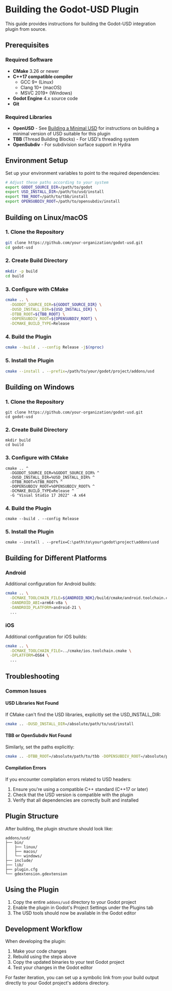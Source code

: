 # Building the Godot-USD Plugin

This guide provides instructions for building the Godot-USD integration plugin from source.

## Prerequisites

### Required Software

- **CMake** 3.26 or newer
- **C++17 compatible compiler**
  - GCC 9+ (Linux)
  - Clang 10+ (macOS)
  - MSVC 2019+ (Windows)
- **Godot Engine** 4.x source code
- **Git**

### Required Libraries

- **OpenUSD** - See [Building a Minimal USD](embeddingUSD.md) for instructions on building a minimal version of USD suitable for this plugin
- **TBB** (Thread Building Blocks) - For USD's threading system
- **OpenSubdiv** - For subdivision surface support in Hydra

## Environment Setup

Set up your environment variables to point to the required dependencies:

```bash
# Adjust these paths according to your system
export GODOT_SOURCE_DIR=/path/to/godot
export USD_INSTALL_DIR=/path/to/usd/install
export TBB_ROOT=/path/to/tbb/install
export OPENSUBDIV_ROOT=/path/to/opensubdiv/install
```

## Building on Linux/macOS

### 1. Clone the Repository

```bash
git clone https://github.com/your-organization/godot-usd.git
cd godot-usd
```

### 2. Create Build Directory

```bash
mkdir -p build
cd build
```

### 3. Configure with CMake

```bash
cmake .. \
  -DGODOT_SOURCE_DIR=${GODOT_SOURCE_DIR} \
  -DUSD_INSTALL_DIR=${USD_INSTALL_DIR} \
  -DTBB_ROOT=${TBB_ROOT} \
  -DOPENSUBDIV_ROOT=${OPENSUBDIV_ROOT} \
  -DCMAKE_BUILD_TYPE=Release
```

### 4. Build the Plugin

```bash
cmake --build . --config Release -j$(nproc)
```

### 5. Install the Plugin

```bash
cmake --install . --prefix=/path/to/your/godot/project/addons/usd
```

## Building on Windows

### 1. Clone the Repository

```batch
git clone https://github.com/your-organization/godot-usd.git
cd godot-usd
```

### 2. Create Build Directory

```batch
mkdir build
cd build
```

### 3. Configure with CMake

```batch
cmake .. ^
  -DGODOT_SOURCE_DIR=%GODOT_SOURCE_DIR% ^
  -DUSD_INSTALL_DIR=%USD_INSTALL_DIR% ^
  -DTBB_ROOT=%TBB_ROOT% ^
  -DOPENSUBDIV_ROOT=%OPENSUBDIV_ROOT% ^
  -DCMAKE_BUILD_TYPE=Release ^
  -G "Visual Studio 17 2022" -A x64
```

### 4. Build the Plugin

```batch
cmake --build . --config Release
```

### 5. Install the Plugin

```batch
cmake --install . --prefix=C:\path\to\your\godot\project\addons\usd
```

## Building for Different Platforms

### Android

Additional configuration for Android builds:

```bash
cmake .. \
  -DCMAKE_TOOLCHAIN_FILE=${ANDROID_NDK}/build/cmake/android.toolchain.cmake \
  -DANDROID_ABI=arm64-v8a \
  -DANDROID_PLATFORM=android-21 \
  ...
```

### iOS

Additional configuration for iOS builds:

```bash
cmake .. \
  -DCMAKE_TOOLCHAIN_FILE=../cmake/ios.toolchain.cmake \
  -DPLATFORM=OS64 \
  ...
```

## Troubleshooting

### Common Issues

#### USD Libraries Not Found

If CMake can't find the USD libraries, explicitly set the USD_INSTALL_DIR:

```bash
cmake .. -DUSD_INSTALL_DIR=/absolute/path/to/usd/install
```

#### TBB or OpenSubdiv Not Found

Similarly, set the paths explicitly:

```bash
cmake .. -DTBB_ROOT=/absolute/path/to/tbb -DOPENSUBDIV_ROOT=/absolute/path/to/opensubdiv
```

#### Compilation Errors

If you encounter compilation errors related to USD headers:

1. Ensure you're using a compatible C++ standard (C++17 or later)
2. Check that the USD version is compatible with the plugin
3. Verify that all dependencies are correctly built and installed

## Plugin Structure

After building, the plugin structure should look like:

```
addons/usd/
├── bin/
│   ├── linux/
│   ├── macos/
│   └── windows/
├── include/
├── lib/
├── plugin.cfg
└── gdextension.gdextension
```

## Using the Plugin

1. Copy the entire `addons/usd` directory to your Godot project
2. Enable the plugin in Godot's Project Settings under the Plugins tab
3. The USD tools should now be available in the Godot editor

## Development Workflow

When developing the plugin:

1. Make your code changes
2. Rebuild using the steps above
3. Copy the updated binaries to your test Godot project
4. Test your changes in the Godot editor

For faster iteration, you can set up a symbolic link from your build output directly to your Godot project's addons directory.
